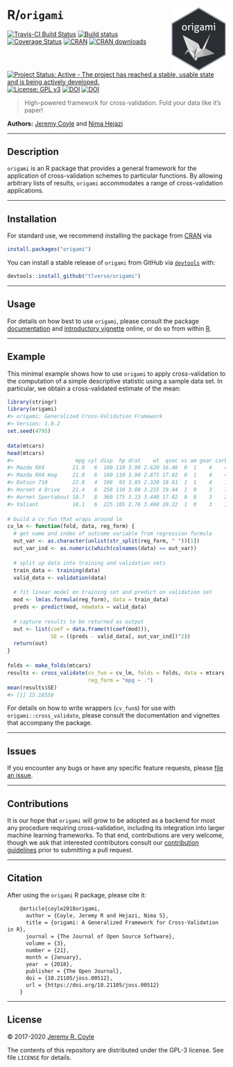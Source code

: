 
<!-- README.md is generated from README.Rmd. Please edit that file -->

# R/`origami` <img src="./hex/origami-sticker.png" align="right" width='125'/>

[![Travis-CI Build
Status](https://travis-ci.org/tlverse/origami.svg?branch=master)](https://travis-ci.org/tlverse/origami)
[![Build
status](https://ci.appveyor.com/api/projects/status/bfe2jd9a065jhql7?svg=true)](https://ci.appveyor.com/project/tlverse/origami)
[![Coverage
Status](https://codecov.io/gh/tlverse/origami/branch/master/graph/badge.svg)](https://codecov.io/gh/tlverse/origami)
[![CRAN](http://www.r-pkg.org/badges/version/origami)](http://www.r-pkg.org/pkg/origami)
[![CRAN
downloads](https://cranlogs.r-pkg.org/badges/origami)](https://CRAN.R-project.org/package=origami)
[![Project Status: Active - The project has reached a stable, usable
state and is being actively
developed.](http://www.repostatus.org/badges/latest/active.svg)](http://www.repostatus.org/#active)
[![License: GPL
v3](https://img.shields.io/badge/License-GPL%20v3-blue.svg)](http://www.gnu.org/licenses/gpl-3.0)
[![DOI](https://zenodo.org/badge/DOI/10.5281/zenodo.1155901.svg)](https://doi.org/10.5281/zenodo.1155901)
[![DOI](http://joss.theoj.org/papers/10.21105/joss.00512/status.svg)](https://doi.org/10.21105/joss.00512)

> High-powered framework for cross-validation. Fold your data like it’s
> paper\!

**Authors:** [Jeremy Coyle](https://github.com/jeremyrcoyle) and [Nima
Hejazi](https://nimahejazi.org)

-----

## Description

`origami` is an R package that provides a general framework for the
application of cross-validation schemes to particular functions. By
allowing arbitrary lists of results, `origami` accommodates a range of
cross-validation applications.

-----

## Installation

For standard use, we recommend installing the package from
[CRAN](https://cran.r-project.org/) via

``` r
install.packages("origami")
```

You can install a stable release of `origami` from GitHub via
[`devtools`](https://www.rstudio.com/products/rpackages/devtools/) with:

``` r
devtools::install_github("tlverse/origami")
```

-----

## Usage

For details on how best to use `origami`, please consult the package
[documentation](https://origami.tlverse.org) and [introductory
vignette](https://origami.tlverse.org/articles/generalizedCV.html)
online, or do so from within [R](https://www.r-project.org/).

-----

## Example

This minimal example shows how to use `origami` to apply
cross-validation to the computation of a simple descriptive statistic
using a sample data set. In particular, we obtain a cross-validated
estimate of the mean:

``` r
library(stringr)
library(origami)
#> origami: Generalized Cross-Validation Framework
#> Version: 1.0.2
set.seed(4795)

data(mtcars)
head(mtcars)
#>                    mpg cyl disp  hp drat    wt  qsec vs am gear carb
#> Mazda RX4         21.0   6  160 110 3.90 2.620 16.46  0  1    4    4
#> Mazda RX4 Wag     21.0   6  160 110 3.90 2.875 17.02  0  1    4    4
#> Datsun 710        22.8   4  108  93 3.85 2.320 18.61  1  1    4    1
#> Hornet 4 Drive    21.4   6  258 110 3.08 3.215 19.44  1  0    3    1
#> Hornet Sportabout 18.7   8  360 175 3.15 3.440 17.02  0  0    3    2
#> Valiant           18.1   6  225 105 2.76 3.460 20.22  1  0    3    1

# build a cv_fun that wraps around lm
cv_lm <- function(fold, data, reg_form) {
  # get name and index of outcome variable from regression formula
  out_var <- as.character(unlist(str_split(reg_form, " "))[1])
  out_var_ind <- as.numeric(which(colnames(data) == out_var))

  # split up data into training and validation sets
  train_data <- training(data)
  valid_data <- validation(data)

  # fit linear model on training set and predict on validation set
  mod <- lm(as.formula(reg_form), data = train_data)
  preds <- predict(mod, newdata = valid_data)

  # capture results to be returned as output
  out <- list(coef = data.frame(t(coef(mod))),
              SE = ((preds - valid_data[, out_var_ind])^2))
  return(out)
}

folds <- make_folds(mtcars)
results <- cross_validate(cv_fun = cv_lm, folds = folds, data = mtcars,
                          reg_form = "mpg ~ .")
mean(results$SE)
#> [1] 15.18558
```

For details on how to write wrappers (`cv_fun`s) for use with
`origami::cross_validate`, please consult the documentation and
vignettes that accompany the package.

-----

## Issues

If you encounter any bugs or have any specific feature requests, please
[file an issue](https://github.com/tlverse/origami/issues).

-----

## Contributions

It is our hope that `origami` will grow to be adopted as a backend for
most any procedure requiring cross-validation, including its integration
into larger machine learning frameworks. To that end, contributions are
very welcome, though we ask that interested contributors consult our
[contribution
guidelines](https://github.com/tlverse/origami/blob/master/CONTRIBUTING.md)
prior to submitting a pull request.

-----

## Citation

After using the `origami` R package, please cite it:

``` 
    @article{coyle2018origami,
      author = {Coyle, Jeremy R and Hejazi, Nima S},
      title = {origami: A Generalized Framework for Cross-Validation in R},
      journal = {The Journal of Open Source Software},
      volume = {3},
      number = {21},
      month = {January},
      year  = {2018},
      publisher = {The Open Journal},
      doi = {10.21105/joss.00512},
      url = {https://doi.org/10.21105/joss.00512}
    }
```

-----

## License

© 2017-2020 [Jeremy R. Coyle](https://github.com/jeremyrcoyle)

The contents of this repository are distributed under the GPL-3 license.
See file `LICENSE` for details.
